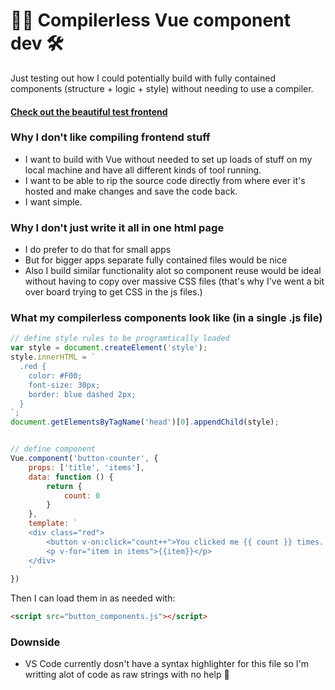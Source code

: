 # 👨‍💻 Compilerless Vue component dev 🛠️
Just testing out how I could potentially build with fully contained components (structure + logic + style) without needing to use a compiler.

#### [Check out the beautiful test frontend](https://zackakil.github.io/compilerless-vue-component-dev/)

### Why I don't like compiling frontend stuff
- I want to build with Vue without needed to set up loads of stuff on my local machine and have all different kinds of tool running. 
- I want to be able to rip the source code directly from where ever it's hosted and make changes and save the code back.
- I want simple.

### Why I don't just write it all in one html page
- I do prefer to do that for small apps
- But for bigger apps separate fully contained files would be nice
- Also I build similar functionality alot so component reuse would be ideal without having to copy over massive CSS files (that's why I've went a bit over board trying to get CSS in the js files.)

### What my compilerless components look like (in a single .js file)
```js
// define style rules to be programtically loaded
var style = document.createElement('style');
style.innerHTML = `
  .red { 
    color: #F00; 
    font-size: 30px; 
    border: blue dashed 2px;
  }
`;
document.getElementsByTagName('head')[0].appendChild(style);


// define component
Vue.component('button-counter', {
    props: ['title', 'items'],
    data: function () {
        return {
            count: 0
        }
    },
    template: `
    <div class="red">
        <button v-on:click="count++">You clicked me {{ count }} times. {{title}}</button>
        <p v-for="item in items">{{item}}</p>
    </div>
    `
})

```

Then I can load them in as needed with:
```html
<script src="button_components.js"></script>
```

### Downside
- VS Code currently dosn't have a syntax highlighter for this file so I'm writting alot of code as raw strings with no help 😬 
